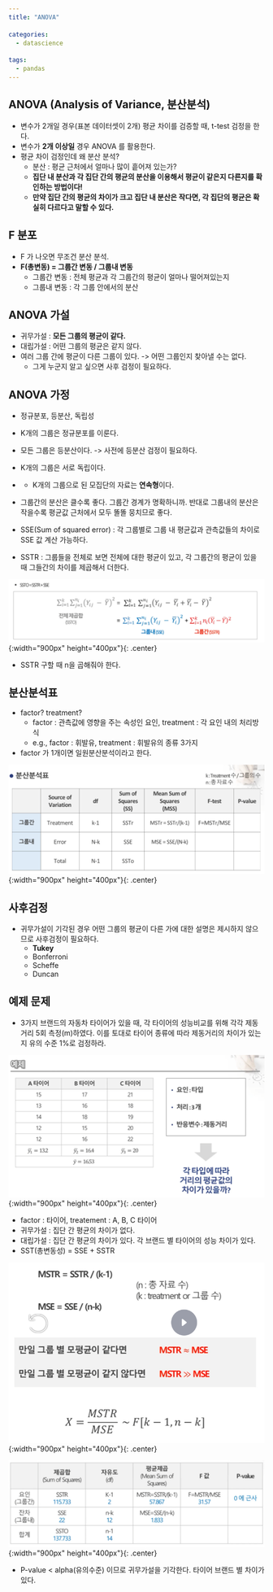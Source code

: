 ```yaml
---
title: "ANOVA"

categories:
  - datascience

tags:
  - pandas
---
```


## ANOVA (Analysis of Variance, 분산분석)
- 변수가 2개일 경우(표본 데이터셋이 2개) 평균 차이를 검증할 때, t-test 검정을 한다.
- 변수가 **2개 이상일** 경우 ANOVA 를 활용한다.
- 평균 차이 검정인데 왜 분산 분석?
  - 분산 : 평균 근처에서 얼마나 많이 흩어져 있는가?
  - **집단 내 분산과 각 집단 간의 평균의 분산을 이용해서 평균이 같은지 다른지를 확인하는 방법이다!**
  - **만약 집단 간의 평균의 차이가 크고 집단 내 분산은 작다면, 각 집단의 평균은 확실히 다르다고 말할 수 있다.**


## F 분포
- F 가 나오면 무조건 분산 분석.
- **F(총변동) = 그룹간 변동 / 그룹내 변동**
  - 그룹간 변동 : 전체 평균과 각 그룹간의 평균이 얼마나 떨어져있는지
  - 그룹내 변동 : 각 그룹 안에서의 분산

## ANOVA 가설
- 귀무가설 : **모든 그룹의 평균이 같다.**
- 대립가설 : 어떤 그룹의 평균은 같지 않다.
- 여러 그룹 간에 평균이 다른 그룹이 있다. -> 어떤 그룹인지 찾아낼 수는 없다.
  - 그게 누군지 알고 싶으면 사후 검정이 필요하다. 


## ANOVA 가정
  - 정규분포, 등분산, 독립성
  - K개의 그룹은 정규분포를 이룬다.
  - 모든 그룹은 등분산이다. -> 사전에 등분산 검정이 필요하다.
  - K개의 그룹은 서로 독립이다.
  - + K개의 그룹으로 된 모집단의 자료는 **연속형**이다.

- 그룹간의 분산은 클수록 좋다. 그룹간 경계가 명확하니까. 반대로 그룹내의 분산은 작을수록 평균값 근처에서 모두 똘똘 뭉치므로 좋다.
- SSE(Sum of squared error) : 각 그룹별로 그룹 내 평균값과 관측값들의 차이로 SSE 값 계산 가능하다.
- SSTR : 그룹들을 전체로 보면 전체에 대한 평균이 있고, 각 그룹간의 평균이 있을 때 그들간의 차이를 제곱해서 더한다.
  
![Validation](/assets/images/ANOVA.png){:width="900px" height="400px"}{: .center}

- SSTR 구할 때 n을 곱해줘야 한다.

## 분산분석표
- factor? treatment?
  - factor : 관측값에 영향을 주는 속성인 요인, treatment : 각 요인 내의 처리방식
  - e.g., factor : 휘발유, treatment : 휘발유의 종류 3가지
- factor 가 1개이면 일원분산분석이라고 한다.


![Validation](/assets/images/ANOVA2.PNG){:width="900px" height="400px"}{: .center}


## 사후검정
- 귀무가설이 기각된 경우 어떤 그룹의 평균이 다른 가에 대한 설명은 제시하지 않으므로 사후검정이 필요하다.
  - **Tukey**
  - Bonferroni
  - Scheffe
  - Duncan


## 예제 문제
- 3가지 브랜드의 자동차 타이어가 있을 때, 각 타이어의 성능비교를 위해 각각 제동거리 5회 측정(m)하였다.
이를 토대로 타이어 종류에 따라 제동거리의 차이가 있는지 유의 수준 1%로 검정하라.

![Validation](/assets/images/anova3.PNG){:width="900px" height="400px"}{: .center}

- factor : 타이어, treatement : A, B, C 타이어
- 귀무가설 : 집단 간 평균의 차이가 없다.
- 대립가설 : 집단 간 평균의 차이가 있다. 각 브랜드 별 타이어의 성능 차이가 있다.
- SST(총변동성) = SSE + SSTR
  

![Validation](/assets/images/ANOVA4.PNG){:width="900px" height="400px"}{: .center}

![Validation](/assets/images/anova5.PNG){:width="900px" height="400px"}{: .center}

- P-value < alpha(유의수준) 이므로 귀무가설을 기각한다. 타이어 브랜드 별 차이가 있다.
